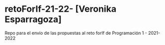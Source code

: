 # retoForIf-21-22- [Veronika Esparragoza]
Repo para el envío de las propuestas al reto forIf de Programación 1 - 2021-2022
